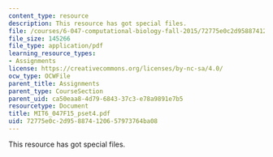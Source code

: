 ```yaml
---
content_type: resource
description: This resource has got special files.
file: /courses/6-047-computational-biology-fall-2015/72775e0c2d958874120657973764ba08_MIT6_047F15_pset4.pdf
file_size: 145266
file_type: application/pdf
learning_resource_types:
- Assignments
license: https://creativecommons.org/licenses/by-nc-sa/4.0/
ocw_type: OCWFile
parent_title: Assignments
parent_type: CourseSection
parent_uid: ca50eaa8-4d79-6843-37c3-e78a9891e7b5
resourcetype: Document
title: MIT6_047F15_pset4.pdf
uid: 72775e0c-2d95-8874-1206-57973764ba08
---
```

This resource has got special files.